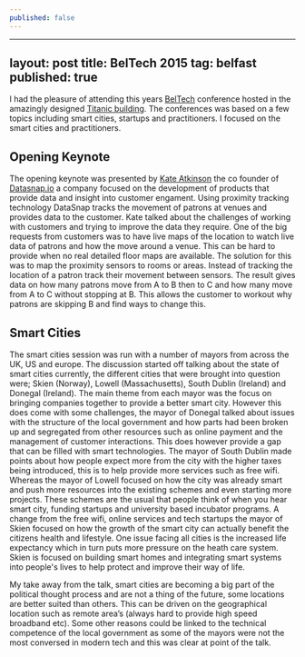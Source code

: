 ```yaml
---
published: false
---
```


---
  layout: post
  title: BelTech 2015
  tag: belfast
  published: true
---

I had the pleasure of attending this years [BelTech](http://www.beltech2015.com/) conference hosted in the amazingly designed [Titanic building](http://www.titanicbelfast.com/). The conferences was based on a few topics including smart cities, startups and practitioners. I focused on the smart cities and practitioners.   

## Opening Keynote 
The opening keynote was presented by [Kate Atkinson](https://twitter.com/_kate_atkinson_) the co founder of [Datasnap.io](http://datasnap.io/) a company focused on the development of products that provide data and insight into customer engament. Using proximity tracking technology DataSnap tracks the movement of patrons at venues and provides data to the customer. Kate talked about the challenges of working with customers and trying to improve the data they require. One of the big requests from customers was to have live maps of the location to watch live data of patrons and how the move around a venue. This can be hard to provide when no real detailed floor maps are available. The solution for this was to map the proximity sensors to rooms or areas. Instead of tracking the location of a patron track their movement between sensors. The result gives data on how many patrons move from A to B then to C and how many move from A to C without stopping at B. This allows the customer to workout why patrons are skipping B and find ways to change this. 

## Smart Cities 
The smart cities session was run with a number of mayors from across the UK, US and europe. The discussion started off talking about the state of smart cities currently, the different cities that were brought into question were; Skien (Norway), Lowell (Massachusetts), South Dublin (Ireland) and Donegal (Ireland). The main theme from each mayor was the focus on bringing companies together to provide a better smart city. However this does come with some challenges, the mayor of Donegal talked about issues with the structure of the local government and how parts had been broken up and segregated from other resources such as online payment and the management of customer interactions. This does however provide a gap that can be filled with smart technologies. The mayor of South Dublin made points about how people expect more from the city with the higher taxes being introduced, this is to help provide more services such as free wifi. Whereas the mayor of Lowell focused on how the city was already smart and push more resources into the existing schemes and even starting more projects. These schemes are the usual that people think of when you hear smart city, funding startups and university based incubator programs. A change from the free wifi, online services and tech startups the mayor of Skien focused on how the growth of the smart city can actually benefit the citizens health and lifestyle. One issue facing all cities is the increased life expectancy which in turn puts more pressure on the heath care system. Skien is focused on building smart homes and integrating smart systems into people's lives to help protect and improve their way of life. 

My take away from the talk, smart cities are becoming a big part of the political thought process and are not a thing of the future, some locations are better suited than others. This can be driven on the geographical location such as remote area’s (always hard to provide high speed broadband etc). Some other reasons could be linked to the technical competence of the local government as some of the mayors were not the most conversed in modern tech and this was clear at point of the talk. 




